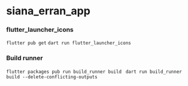 # siana_erran_app

 ### flutter_launcher_icons 
`` flutter pub get ``
``dart run flutter_launcher_icons ``



### Build runner
`` flutter packages pub run build_runner build ``
`` dart run build_runner build --delete-conflicting-outputs``


